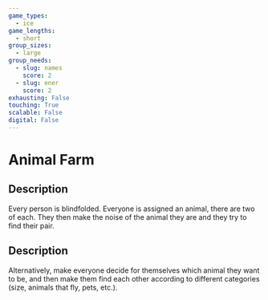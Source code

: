 ```yaml
---
game_types:
  - ice
game_lengths:
  - short
group_sizes:
  - large
group_needs:
  - slug: names
    score: 2
  - slug: ener
    score: 2
exhausting: False
touching: True
scalable: False
digital: False
---
```

# Animal Farm

## Description
Every person is blindfolded. Everyone is assigned an animal, there are two of each. They then make the noise of the animal they are and they try to find their pair.

## Description
Alternatively, make everyone decide for themselves which animal they want to be, and then make them find each other according to different categories (size, animals that fly, pets, etc.).
